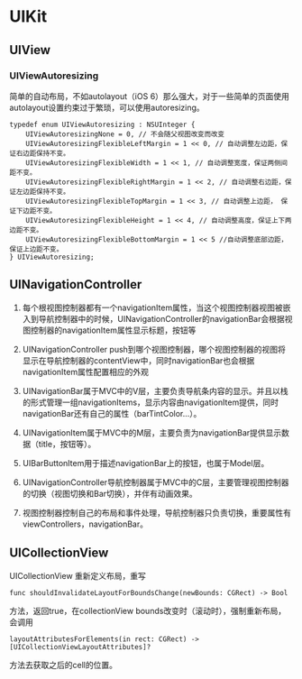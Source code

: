 # UIKit

## UIView

### UIViewAutoresizing

简单的自动布局，不如autolayout（iOS 6）那么强大，对于一些简单的页面使用autolayout设置约束过于繁琐，可以使用autoresizing。

```
typedef enum UIViewAutoresizing : NSUInteger {
    UIViewAutoresizingNone = 0, // 不会随父视图改变而改变
    UIViewAutoresizingFlexibleLeftMargin = 1 << 0, // 自动调整左边距，保证右边距保持不变。
    UIViewAutoresizingFlexibleWidth = 1 << 1, // 自动调整宽度，保证两侧间距不变。
    UIViewAutoresizingFlexibleRightMargin = 1 << 2, // 自动调整右边距，保证左边距保持不变。
    UIViewAutoresizingFlexibleTopMargin = 1 << 3, // 自动调整上边距， 保证下边距不变。
    UIViewAutoresizingFlexibleHeight = 1 << 4, // 自动调整高度，保证上下两边距不变。
    UIViewAutoresizingFlexibleBottomMargin = 1 << 5 //自动调整底部边距，保证上边距不变。
} UIViewAutoresizing;
```



## UINavigationController
1. 每个根视图控制器都有一个navigationItem属性，当这个视图控制器视图被嵌入到导航控制器中的时候，UINavigationController的navigationBar会根据视图控制器的navigationItem属性显示标题，按钮等  

2. UINavigationController push到哪个视图控制器，哪个视图控制器的视图将显示在导航控制器的contentView中，同时navigationBar也会根据navigationItem属性配置相应的外观   
3. UINavigationBar属于MVC中的V层，主要负责导航条内容的显示。并且以栈的形式管理一组navigationItems，显示内容由navigationItem提供，同时navigationBar还有自己的属性（barTintColor...）。   
4. UINavigationItem属于MVC中的M层，主要负责为navigationBar提供显示数据（title，按钮等）。    
5. UIBarButtonItem用于描述navigationBar上的按钮，也属于Model层。   
6. UINavigationController导航控制器属于MVC中的C层，主要管理视图控制器的切换（视图切换和Bar切换），并伴有动画效果。    
7. 视图控制器控制自己的布局和事件处理，导航控制器只负责切换，重要属性有viewControllers，navigationBar。
    


## UICollectionView

UICollectionView 重新定义布局，重写

```
func shouldInvalidateLayoutForBoundsChange(newBounds: CGRect) -> Bool
```
方法，返回true，在collectionView bounds改变时（滚动时），强制重新布局，会调用

```
layoutAttributesForElements(in rect: CGRect) -> [UICollectionViewLayoutAttributes]?
```
方法去获取之后的cell的位置。

